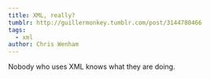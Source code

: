 ```yaml
---
title: XML, really?
tumblr: http://guillermonkey.tumblr.com/post/3144780466
tags:
  - xml
author: Chris Wenham
---
```


Nobody who uses XML knows what they are doing.
